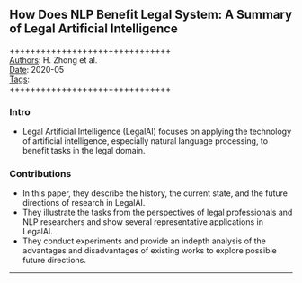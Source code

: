 ## How Does NLP Benefit Legal System: A Summary of Legal Artificial Intelligence

+++++++++++++++++++++++++++++++  
<ins>Authors</ins>: H. Zhong et al.  
<ins>Date</ins>: 2020-05  
<ins>Tags</ins>:   
+++++++++++++++++++++++++++++++  


### Intro

- Legal Artificial Intelligence (LegalAI) focuses on applying the technology of artificial intelligence, especially natural language processing, to benefit tasks in the legal domain.


### Contributions

- In this paper, they describe the history, the current state, and the future directions of research in LegalAI.
- They illustrate the tasks from the perspectives of legal professionals and NLP researchers and show several representative applications in LegalAI.
- They conduct experiments and provide an indepth analysis of the advantages and disadvantages of existing works to explore possible future directions.

***

